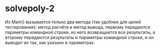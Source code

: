 # solvepoly-2
Из Main() вызывается только два метода (так удобнее для целей тестирования): метод расчёта и метод вывода, первому передаются параметры командной строки, из него возвращается все результаты, а второму передаются результаты и параметры командной строки, и он выводит их так, как указано в параметрах.


